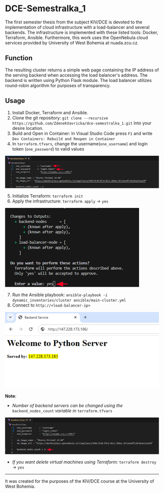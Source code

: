 # DCE-Semestralka_1
The first semester thesis from the subject KIV/DCE is devoted to the implementation of cloud infrastructure with a load-balancer and several backends. The infrastructure is implemented with these listed tools: Docker, Terraform, Ansible. Furthermore, this work uses the OpenNebula cloud services provided by University of West Bohemia at nuada.zcu.cz.

## Function
The resulting cluster returns a simple web page containing the IP address of the serving backend when accessing the load balancer's address. The backend is written using Python Flask module. The load balancer utilizes round-robin algorithm for purposes of transparency.

## Usage
1. Install Docker, Terraform and Ansible.
2. Clone the git repository: `git clone --recursive https://github.com/ZdenekVavricka/dce-semestralka_1.git` into your desire location.
3. Build and Open in Container: In Visual Studio Code press `F1` and write `Dev Containers: Rebuild and Reopen in Container`
4. In `terraform.tfvars`, change the username(`one_username`) and login token (`one_password`) to valid values

<p align="left">
  <img src="images/terraform-tfvars-1.png" alt="Change username and login token">
</p>
   
5. Initialize Terraform: `terraform init`
6. Apply the infrastructure: `terraform apply` -> `yes`

<p align="left">
  <img src="images/terrafrom-apply.png" alt="terraform-apply">
</p>
  
7. Run the Ansible playbook: `ansible-playbook -i dynamic_inventories/cluster ansible/main-cluster.yml`
8. Connect to `http://<load-balancer-ip>`

<p align="left">
  <img src="images/backend.png" alt="Backend-server">
</p>

**Note**: 
- *Number of backend servers can be changed using the* `backend_nodes_count` *variable in* `terraform.tfvars`
  
<p align="left">
  <img src="images/terraform-tfvars-2.png" alt="Edit number of backend servers">
</p>

- *If you want delete virtual machines using Terraform:* `terraform destroy` -> `yes`


---

It was created for the purposes of the KIV/DCE course at the University of West Bohemia. 
